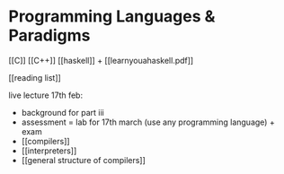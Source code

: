 # Programming Languages & Paradigms
 
[[C]]
[[C++]]
[[haskell]] + [[learnyouahaskell.pdf]]

[[reading list]]


live lecture 17th feb:
- background for part iii
- assessment = lab for 17th march (use any programming language) + exam
- [[compilers]]
- [[interpreters]]
- [[general structure of compilers]]